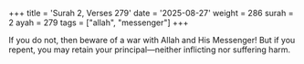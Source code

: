 +++
title = 'Surah 2, Verses 279'
date = '2025-08-27'
weight = 286
surah = 2
ayah = 279
tags = ["allah", "messenger"]
+++

If you do not, then beware of a war with Allah and His Messenger! But if you repent, you may retain your principal—neither inflicting nor suffering harm.